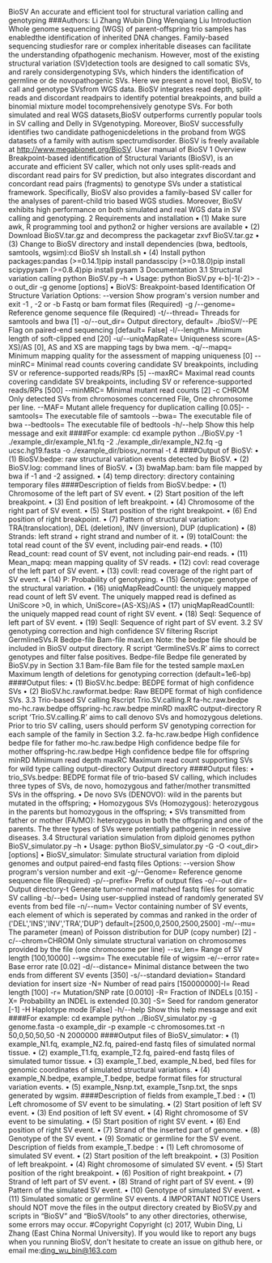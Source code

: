 BioSV
An accurate and efficient tool for structural variation calling and genotyping
###Authors: Li Zhang
Wubin Ding
Wenqiang Liu
Introduction
Whole genome sequencing (WGS) of parent-offspring trio samples has enabledthe identification of inherited DNA changes. Family-based sequencing studiesfor rare or complex inheritable diseases can facilitate the understanding ofpathogenic mechanism. However, most of the existing structural variation (SV)detection tools are designed to call somatic SVs, and rarely considergenotyping SVs, which hinders the identification of germline or de novopathogenic SVs. Here we present a novel tool, BioSV, to call and genotype SVsfrom WGS data. BioSV integrates read depth, split-reads and discordant readpairs to identify potential breakpoints, and build a binomial mixture model tocomprehensively genotype SVs. For both simulated and real WGS datasets,BioSV outperforms currently popular tools in SV calling and Delly in SVgenotyping. Moreover, BioSV successfully identifies two candidate pathogenicdeletions in the proband from WGS datasets of a family with autism spectrumdisorder. BioSV is freely available at http://www.megabionet.org/BioSV.
User manual of BioSV
1 Overview
Breakpoint-based identification of Structural Variants (BioSV), is an accurate and efficient SV caller, which not only uses split-reads and discordant read pairs for SV prediction, but also integrates discordant and concordant read pairs (fragments) to genotype SVs under a statistical framework. Specifically, BioSV also provides a family-based SV caller for the analyses of parent-child trio based WGS studies. Moreover, BioSV exhibits high performance on both simulated and real WGS data in SV calling and genotyping.
2 Requirements and installation
•	(1) Make sure awk, R programming tool and python2 or higher versions are available
•	(2) Download BioSV.tar.gz and decompress the packagetar zxvf BioSV.tar.gz
•	(3) Change to BioSV directory and install dependencies (bwa, bedtools, samtools, wgsim):cd BioSV sh Install.sh
•	(4) Install python packages:pandas (>=0.14.1)pip install pandasscipy (>=0.18.0)pip install scipypysam (>=0.8.4)pip install pysam
3 Documentation
3.1 Structural variation calling
python BioSV.py –h
•	Usage: python BioSV.py <-b|-1(-2)> -o out_dir -g genome [options]
•	BioVS: Breakpoint-based Identification Of Structure Variation
Options:
--version Show program's version number and exit
-1 , -2 or -b  Fastq or bam format files (Required)
-g /--genome= Reference genome sequence file (Required)
-t/--thread= Threads for samtools and bwa [1]
-o/--out_dir= Output directory, default= ./bioSV/--PE Flag on paired-end sequencing [default= False]
-l/--length= Minimum length of soft-clipped end [20]
-u/--uniqMapRate= Uniqueness score=(AS-XS)/AS [0], AS and XS are mapping tags by bwa mem.
-q/--mapq= Minimum mapping quality for the assessment of mapping uniqueness [0]
--minRC= Minimal read counts covering candidate SV breakpoints, including SV or reference-supported reads/RPs [5]
--maxRC= Maximal read counts covering candidate SV breakpoints, including SV or reference-supported reads/RPs [500]
--minMRC= Minimal mutant read counts [2]
-c CHROM Only detected SVs from chromosomes concerned File, One chromosome per line.
--MAF= Mutant allele frequency for duplication calling [0.05]-
-samtools= The executable file of samtools
--bwa= The executable file of bwa
--bedtools= The executable file of bedtools
-h/--help Show this help message and exit
####For example:
cd example
python ../BioSV.py -1 ./example_dir/example_N1.fq -2 ./example_dir/example_N2.fq -g ucsc.hg19.fasta -o ./example_dir/biosv_normal -t 4
####Output of BioSV:
•	(1) BioSV.bedpe: raw structural variation events detected by BioSV.
•	(2) BioSV.log: command lines of BioSV.
•	(3) bwaMap.bam: bam file mapped by bwa if -1 and -2 assigned.
•	(4) temp directory: directory containing temporary files
####Description of fields from BioSV.bedpe:
•	(1) Chromosome of the left part of SV event.
•	(2) Start position of the left breakpoint.
•	(3) End position of left breakpoint.
•	(4) Chromosome of the right part of SV event.
•	(5) Start position of the right breakpoint.
•	(6) End position of right breakpoint.
•	(7) Pattern of structural variation: TRA(translocation), DEL (deletion), INV (inversion), DUP (duplication)
•	(8) Strands: left strand + right strand and number of it.
•	(9) totalCount: the total read count of the SV event, including pair-end reads.
•	(10) Read_count: read count of SV event, not including pair-end reads.
•	(11) Mean_mapq: mean mapping quality of SV reads.
•	(12) covI: read coverage of the left part of SV event.
•	(13) covII: read coverage of the right part of SV event.
•	(14) P: Probability of genotyping.
•	(15) Genotype: genotype of the structural variation.
•	(16) uniqMapReadCountI: the uniquely mapped read count of left SV event. The uniquely mapped read is defined as UniScore >0, in which, UniScore=(AS-XS)/AS
•	(17) uniqMapReadCountII: the uniquely mapped read count of right SV event.
•	(18) SeqI: Sequence of left part of SV event.
•	(19) SeqII: Sequence of right part of SV event.
3.2 SV genotyping correction and high confidence SV filtering
Rscript GermlineSVs.R Bedpe-file Bam-file maxLen
Note: the bedpe file should be included in BioSV output directory.
R script ‘GermlineSVs.R’ aims to correct genotypes and filter false positives.
Bedpe-file Bedpe file generated by BioSV.py in Section 3.1
Bam-file Bam file for the tested sample
maxLen Maximum length of deletions for genotyping correction (default=1e6-bp)
####Output files:
•	(1) BioSV.hc.bedpe: BEDPE format of high confidence SVs
•	(2) BioSV.hc.rawformat.bedpe: Raw BEDPE format of high confidence SVs.
3.3 Trio-based SV calling
Rscript Trio.SV.calling.R fa-hc.raw.bedpe mo-hc.raw.bedpe offspring-hc.raw.bedpe minRD maxRC output-directory
R script ‘Trio.SV.calling.R’ aims to call denovo SVs and homozygous deletions. Prior to trio SV calling, users should perform SV genotyping correction for each sample of the family in Section 3.2.
fa-hc.raw.bedpe High confidence bedpe file for father
mo-hc.raw.bedpe High confidence bedpe file for mother
offspring-hc.raw.bedpe High confidence bedpe file for offspring
minRD Minimum read depth
maxRC Maximum read count supporting SVs for wild type calling
output-directory Output directory
####Output files:
•	trio_SVs.bedpe: BEDPE format file of trio-based SV calling, which includes three types of SVs, de novo, homozygous and father/mother transmitted SVs in the offspring.
•	De novo SVs (DENOVO): wild in the parents but mutated in the offspring;
•	Homozygous SVs (Homozygous): heterozygous in the parents but homozygous in the offspring;
•	SVs transmitted from father or mother (FA/MO): heterozygous in both the offspring and one of the parents. The three types of SVs were potentially pathogenic in recessive diseases.
3.4 Structural variation simulation from diploid genomes
python BioSV_simulator.py –h
•	Usage: python BioSV_simulator.py -G -O <out_dir> [options]
•	BioSV_simulator: Simulate structural variation from diploid genomes and output paired-end fastq files
Options:
--version Show program's version number and exit
-g/--Genome= Reference genome sequence file (Required)
-p/--prefix= Prefix of output files
-o/--out dir= Output directory-t Generate tumor-normal matched fastq files for somatic SV calling
-b/--bed= Using user-supplied instead of randomly generated SV events from bed file
-n/--num= Vector containing number of SV events, each element of which is seperated by commas and ranked in the order of ('DEL','INS','INV','TRA','DUP') default=[2500,0,2500,2500,2500]
-m/--mu= The parameter (mean) of Poisson distribution for DUP (copy number) [2]
-c/--chrom=CHROM Only simulate structural variation on chromosomes provided by the file (one chromosome per line)
--sv_len= Range of SV length [100,10000]
--wgsim= The executable file of wigsim
-e/--error rate= Base error rate [0.02]
-d/--distance= Minimal distance between the two ends from different SV events [350]
-s/--standard deviation= Standard deviation for insert size
-N= Number of read pairs [150000000]-l= Read length [100]
-r= Mutation/SNP rate [0.0010]
-R= Fraction of INDELs [0.15]
-X= Probability an INDEL is extended [0.30]
-S= Seed for random generator [-1]
-H Haplotype mode [False]
-h/--help Show this help message and exit
####For example:
cd example
python ../BioSV_simulator.py -g genome.fasta -o example_dir -p example -c chromosomes.txt -n 50,0,50,50,50 -N 2000000
####Output files of BioSV_simulator:
•	(1) example_N1.fq, example_N2.fq, paired-end fastq files of simulated normal tissue.
•	(2) example_T1.fq, example_T2.fq, paired-end fastq files of simulated tumor tissue.
•	(3) example_T.bed, example_N.bed, bed files for genomic coordinates of simulated structural variations.
•	(4) example_N.bedpe, example_T.bedpe, bedpe format files for structural variation events.
•	(5) example_Nsnp.txt, example_Tsnp.txt, the snps generated by wgsim.
####Description of fields from example_T.bed :
•	(1) Left chromosome of SV event to be simulating.
•	(2) Start position of left SV event.
•	(3) End position of left SV event.
•	(4) Right chromosome of SV event to be simulating.
•	(5) Start position of right SV event.
•	(6) End position of right SV event.
•	(7) Strand of the inserted part of genome.
•	(8) Genotype of the SV event.
•	(9) Somatic or germline for the SV event.
Description of fields from example_T.bedpe :
•	(1) Left chromosome of simulated SV event.
•	(2) Start position of the left breakpoint.
•	(3) Position of left breakpoint.
•	(4) Right chromosome of simulated SV event.
•	(5) Start position of the right breakpoint.
•	(6) Position of right breakpoint.
•	(7) Strand of left part of SV event.
•	(8) Strand of right part of SV event.
•	(9) Pattern of the simulated SV event.
•	(10) Genotype of simulated SV event.
•	(11) Simulated somatic or germline SV events.
4 IMPORTANT NOTICE
Users should NOT move the files in the output directory created by BioSV.py and scripts in “BioSV” and “BioSV/tools” to any other directories, otherwise, some errors may occur.
#Copyright Copyright (c) 2017, Wubin Ding, Li Zhang (East China Normal University).
If you would like to report any bugs when you running BioSV, don't hesitate to create an issue on github here, or email me:ding_wu_bin@163.com

